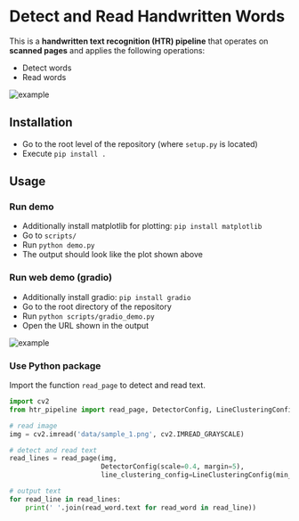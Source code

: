 # Detect and Read Handwritten Words

This is a **handwritten text recognition (HTR) pipeline** that operates on **scanned pages** and applies the following
operations:

* Detect words
* Read words

![example](./doc/example.png)

## Installation

* Go to the root level of the repository (where `setup.py` is located)
* Execute `pip install .`

## Usage

### Run demo

* Additionally install matplotlib for plotting: `pip install matplotlib`
* Go to `scripts/`
* Run `python demo.py`
* The output should look like the plot shown above

### Run web demo (gradio)

* Additionally install gradio: `pip install gradio`
* Go to the root directory of the repository
* Run `python scripts/gradio_demo.py`
* Open the URL shown in the output

![example](./doc/gradio.png)

### Use Python package

Import the function `read_page` to detect and read text.

````python
import cv2
from htr_pipeline import read_page, DetectorConfig, LineClusteringConfig

# read image
img = cv2.imread('data/sample_1.png', cv2.IMREAD_GRAYSCALE)

# detect and read text
read_lines = read_page(img, 
                       DetectorConfig(scale=0.4, margin=5), 
                       line_clustering_config=LineClusteringConfig(min_words_per_line=2))

# output text
for read_line in read_lines:
    print(' '.join(read_word.text for read_word in read_line))
````


